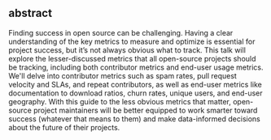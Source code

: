 ## abstract

Finding success in open source can be challenging. Having a clear understanding of the key metrics to measure and optimize is essential for project success, but it’s not always obvious what to track. This talk will explore the lesser-discussed metrics that all open-source projects should be tracking, including both contributor metrics and end-user usage metrics. We'll delve into contributor metrics such as spam rates, pull request velocity and SLAs, and repeat contributors, as well as end-user metrics like documentation to download ratios, churn rates, unique users, and end-user geography. With this guide to the less obvious metrics that matter, open-source project maintainers will be better equipped to work smarter toward success (whatever that means to them) and make data-informed decisions about the future of their projects.
